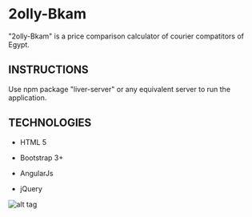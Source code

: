 # 2olly-Bkam
"2olly-Bkam" is a price comparison calculator of courier compatitors of Egypt.


## INSTRUCTIONS ##

Use npm package "liver-server" or any equivalent server to run the application.


## TECHNOLOGIES ##

- HTML 5

- Bootstrap 3+

- AngularJs

- jQuery

![alt tag](https://cloud.githubusercontent.com/assets/21244627/19411064/aa421588-9313-11e6-9d05-742a96b2cb2b.png)

